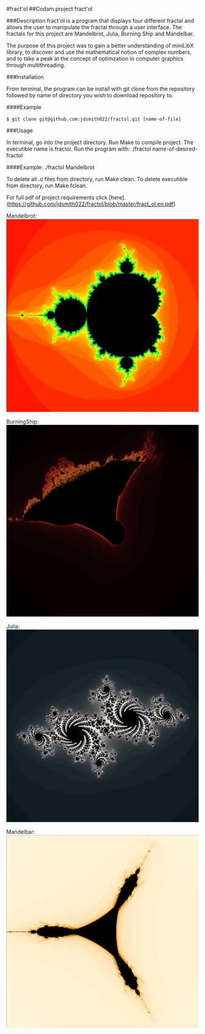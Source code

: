 #fract'ol
##Codam project fract'ol

###Description
fract'ol is a program that displays four different fractal and allows the user to manipulate the fractal through a user interface. The fractals for this project are Mandelbrot, Julia, Burning Ship and Mandelbar.

The purpose of this project was to gain a better understanding of miniLibX library, to discover and use the mathematical notion of complex numbers, and to take a peak at the concept of optimzation in computer graphics through multithreading.

###Installation

From terminal, the program can be install with git clone from the repository followed by name of directory you wish to download repository to.

####Example
```
$ git clone git@github.com:jdsmith022/fractol.git [name-of-file]
```


###Usage

In terminal, go into the project directory. Run Make to compile project. The executible name is fractol.
Run the program with:
./fractol name-of-desired-fractol

####Example:
./fractol Mandelbrot

To delete all .o files from directory, run Make clean.
To delete executible from directory, run Make fclean.

For full pdf of project requirements click [here].(https://github.com/jdsmith022/fractol/blob/master/fract_ol.en.pdf)

Mandelbrot: 
![Image description](https://github.com/jdsmith022/fractol/blob/master/pictures/Mandelbrot.png)

BurningShip:
![Image description](https://github.com/jdsmith022/fractol/blob/master/pictures/BurningShip.png)

Julia: 
![Image description](https://github.com/jdsmith022/fractol/blob/master/pictures/Julia.png)

Mandelbar: 
![Image description](https://github.com/jdsmith022/fractol/blob/master/pictures/Mandelbar.png)
